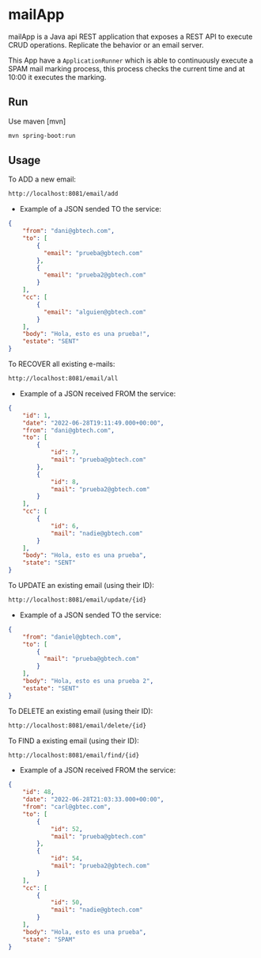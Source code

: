 # mailApp

mailApp is a Java api REST application that exposes a REST API to execute CRUD operations. Replicate the behavior or an email server.

This App have a ```ApplicationRunner``` which is able to continuously execute a SPAM mail marking process, this process checks the current time and at 10:00 it executes the marking.

## Run

Use maven [mvn]

```bash
mvn spring-boot:run
```

## Usage

To ADD a new email:

```bash
http://localhost:8081/email/add
```
- Example of a JSON sended TO the service: 
```json
{
    "from": "dani@gbtech.com",
    "to": [
        {
          "email": "prueba@gbtech.com"
        },
        {
          "email": "prueba2@gbtech.com"
        }
    ],
    "cc": [
        {
          "email": "alguien@gbtech.com"
        }
    ],
    "body": "Hola, esto es una prueba!",
    "estate": "SENT"
}
```

To RECOVER all existing e-mails:
```bash
http://localhost:8081/email/all
```

- Example of a JSON received FROM the service: 
```json
{
    "id": 1,
    "date": "2022-06-28T19:11:49.000+00:00",
    "from": "dani@gbtech.com",
    "to": [
        {
            "id": 7,
            "mail": "prueba@gbtech.com"
        },
        {
            "id": 8,
            "mail": "prueba2@gbtech.com"
        }
    ],
    "cc": [
        {
            "id": 6,
            "mail": "nadie@gbtech.com"
        }
    ],
    "body": "Hola, esto es una prueba",
    "state": "SENT"
}
```

To UPDATE an existing email (using their ID):

```bash
http://localhost:8081/email/update/{id}
```

- Example of a JSON sended TO the service: 
```json
{
    "from": "daniel@gbtech.com",
    "to": [
        {
          "mail": "prueba@gbtech.com"
        }
    ],
    "body": "Hola, esto es una prueba 2",
    "estate": "SENT"
}
```

To DELETE an existing email (using their ID):

```bash
http://localhost:8081/email/delete/{id}
```

To FIND a existing email (using their ID):

```bash
http://localhost:8081/email/find/{id}
```

- Example of a JSON received FROM the service: 
```json
{
    "id": 48,
    "date": "2022-06-28T21:03:33.000+00:00",
    "from": "carl@gbtec.com",
    "to": [
        {
            "id": 52,
            "mail": "prueba@gbtech.com"
        },
        {
            "id": 54,
            "mail": "prueba2@gbtech.com"
        }
    ],
    "cc": [
        {
            "id": 50,
            "mail": "nadie@gbtech.com"
        }
    ],
    "body": "Hola, esto es una prueba",
    "state": "SPAM"
}
```
